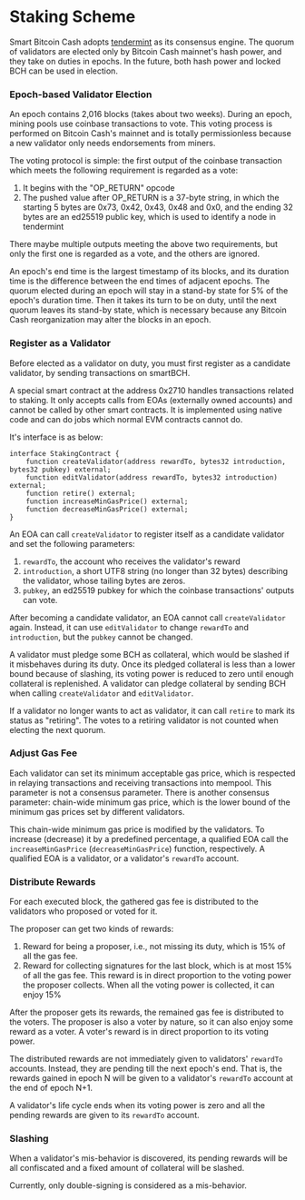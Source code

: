 # Staking Scheme

Smart Bitcoin Cash adopts [tendermint](https://github.com/tendermint/tendermint) as its consensus engine. The quorum of validators are elected only by Bitcoin Cash mainnet's hash power, and they take on duties in epochs. In the future, both hash power and locked BCH can be used in election.

### Epoch-based Validator Election

An epoch contains 2,016 blocks \(takes about two weeks\). During an epoch, mining pools use coinbase transactions to vote. This voting process is performed on Bitcoin Cash's mainnet and is totally permissionless because a new validator only needs endorsements from miners.

The voting protocol is simple: the first output of the coinbase transaction which meets the following requirement is regarded as a vote:

1. It begins with the "OP_RETURN" opcode
2. The pushed value after OP_RETURN is a 37-byte string, in which the starting 5 bytes are 0x73, 0x42, 0x43, 0x48 and 0x0, and the ending 32 bytes are an ed25519 public key, which is used to identify a node in tendermint

There maybe multiple outputs meeting the above two requirements, but only the first one is regarded as a vote, and the others are ignored.

An epoch's end time is the largest timestamp of its blocks, and its duration time is the difference between the end times of adjacent epochs. The quorum elected during an epoch will stay in a stand-by state for 5% of the epoch's duration time. Then it takes its turn to be on duty, until the next quorum leaves its stand-by state, which is necessary because any Bitcoin Cash reorganization may alter the blocks in an epoch.

### Register as a Validator

Before elected as a validator on duty, you must first register as a candidate validator, by sending transactions on smartBCH.

A special smart contract at the address 0x2710 handles transactions related to staking. It only accepts calls from EOAs (externally owned accounts) and cannot be called by other smart contracts. It is implemented using native code and can do jobs which normal EVM contracts cannot do.

It's interface is as below:

```solidity
interface StakingContract {
    function createValidator(address rewardTo, bytes32 introduction, bytes32 pubkey) external;
    function editValidator(address rewardTo, bytes32 introduction) external;
    function retire() external;
    function increaseMinGasPrice() external;
    function decreaseMinGasPrice() external;
}
```

An EOA can call `createValidator` to register itself as a candidate validator and set the following parameters:

1. `rewardTo`, the account who receives the validator's reward
2. `introduction`, a short UTF8 string (no longer than 32 bytes) describing the validator, whose tailing bytes are zeros.
3. `pubkey`, an ed25519 pubkey for which the coinbase transactions' outputs can vote.

After becoming a candidate validator, an EOA cannot call `createValidator` again. Instead, it can use `editValidator` to change `rewardTo` and  `introduction`, but the `pubkey` cannot be changed. 

A validator must pledge some BCH as collateral, which would be slashed if it misbehaves during its duty. Once its pledged collateral is less than a lower bound because of slashing, its voting power is reduced to zero until enough collateral is replenished. A validator can pledge collateral by sending BCH when calling `createValidator` and `editValidator`.

If a validator no longer wants to act as validator, it can call `retire` to mark its status as "retiring". The votes to a retiring validator is not counted when electing the next quorum.

### Adjust Gas Fee

Each validator can set its minimum acceptable gas price, which is respected in relaying transactions and receiving transactions into mempool. This parameter is not a consensus parameter. There is another consensus parameter: chain-wide minimum gas price, which is the lower bound of the minimum gas prices set by different validators.

This chain-wide minimum gas price is modified by the validators. To increase (decrease) it by a predefined percentage, a qualified EOA call the `increaseMinGasPrice` (`decreaseMinGasPrice`) function, respectively. A qualified EOA is a validator, or a validator's `rewardTo` account.

### Distribute Rewards

For each executed block, the gathered gas fee is distributed to the validators who proposed or voted for it.

The proposer can get two kinds of rewards:

1. Reward for being a proposer, i.e., not missing its duty, which is 15% of all the gas fee.
2. Reward for collecting signatures for the last block, which is at most 15% of all the gas fee. This reward is in direct proportion to the voting power the proposer collects. When all the voting power is collected, it can enjoy 15%

After the proposer gets its rewards, the remained gas fee is distributed to the voters. The proposer is also a voter by nature, so it can also enjoy some reward as a voter. A voter's reward is  in direct proportion to its voting power.

The distributed rewards are not immediately given to validators' `rewardTo` accounts. Instead, they are pending till the next epoch's end. That is, the rewards gained in epoch N will be given to a validator's `rewardTo` account at the end of epoch N+1.

A validator's life cycle ends when its voting power is zero and all the pending rewards are given to its `rewardTo` account. 

### Slashing

When a validator's mis-behavior is discovered, its pending rewards will be all confiscated and a fixed amount of collateral will be slashed. 

Currently, only double-signing is considered as a mis-behavior.